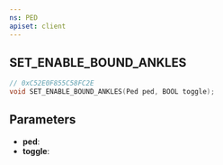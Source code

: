 ```yaml
---
ns: PED
apiset: client
---
```

## SET_ENABLE_BOUND_ANKLES

```c
// 0xC52E0F855C58FC2E
void SET_ENABLE_BOUND_ANKLES(Ped ped, BOOL toggle);
```


## Parameters
* **ped**:
* **toggle**:
